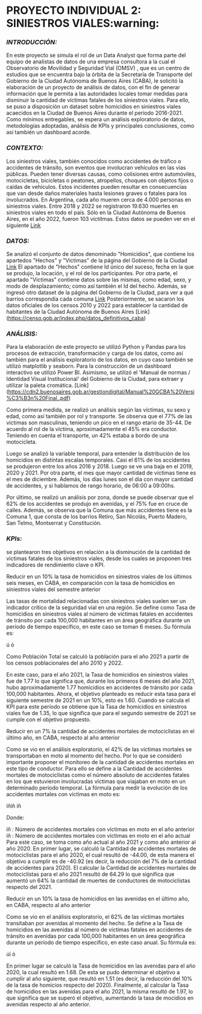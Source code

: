 
<p align="center"><h1>PROYECTO INDIVIDUAL 2: SINIESTROS VIALES:warning:</h1></p> 


*<h3>INTRODUCCIÓN:</h3>*
En este proyecto se simula el rol de un Data Analyst que forma parte del equipo de analistas de datos de una empresa consultora a la cual el Observatorio de Movilidad y Seguridad Vial (OMSV) , que es un centro de estudios que se encuentra bajo la órbita de la Secretaría de Transporte del Gobierno de la Ciudad Autónoma de Buenos Aires (CABA), le solicitó la elaboración de un proyecto de análisis de datos, con el fin de generar información que le permita a las autoridades locales tomar medidas para disminuir la cantidad de víctimas fatales de los siniestros viales. Para ello, se puso a disposición un dataset sobre homicidios en siniestros viales acaecidos en la Ciudad de Buenos Aires durante el periodo 2016-2021.
Como mínimos entregables, se espera un análisis exploratorio de datos, metodologías adoptadas, análisis de KPIs y principales conclusiones, como así también un dashboard acorde.

*<h3>CONTEXTO:</h3>*
Los siniestros viales, también conocidos como accidentes de tráfico o accidentes de tránsito, son eventos que involucran vehículos en las vías públicas. Pueden tener diversas causas, como colisiones entre automóviles, motocicletas, bicicletas o peatones, atropellos, choques con objetos fijos o caídas de vehículos. Estos incidentes pueden resultar en consecuencias que van desde daños materiales hasta lesiones graves o fatales para los involucrados.
En Argentina, cada año mueren cerca de 4.000 personas en siniestros viales. Entre 2018 y 2022 se registraron 19.630 muertes en siniestros viales en todo el país. Sólo en la Ciudad Autónoma de Buenos Aires, en el año 2022, fueron 103 víctitmas. Estos datos se pueden ver en el siguiente [Link](https://luchemos.org.ar/es/estadisticas/muertosanuales)

*<h3>DATOS:</h3>*
Se analizó el conjunto de datos denominado "Homicidios", que contiene los apartedos "Hechos" y "Víctimas" de la página del Gobierno de la Ciudad [Link](https://data.buenosaires.gob.ar/dataset/victimas-siniestros-viales)
El apartado de "Hechos" contiene Id único del suceso, fecha en la que se produjo, la locación, y el rol de los participantes.
Por otra parte, el apartado "Víctimas" contiene datos sobre las mismas, como edad, sexo, y modo de desplazamiento; como así también el Id del hecho.
Además, se ingresó otro dataset de la página del Gobierno de la Ciudad, para ver a qué barrios correspondía cada comuna [Link](https://buenosaires.gob.ar/sindicatura/universo-de-control/comunas-15)
Posteriormente, se sacaron los datos oficiales de los censos 2010 y 2022 para establecer la cantidad de habitantes de la Ciudad Autónoma de Buenos Aires [Link] (https://censo.gob.ar/index.php/datos_definitivos_caba)

*<h3>ANÁLISIS:</h3>*
Para la elaboración de este proyecto se utilizó Python y Pandas para los procesos de extracción, transformación y carga de los datos, como así también para el análisis exploratorio de los datos, en cuyo caso también se utilizó matplotlib y seaborn.
Para la construcción de un dashboard interactivo se utilizó Power BI.
Asimismo, se utilizó el 'Manual de normas / Identidad Visual Institucional' del Gobierno de la Ciudad, para extraer y utilizar la paleta cromática. [Link]
(https://cdn2.buenosaires.gob.ar/gestiondigital/Manual%20GCBA%20Versi%C3%B3n%20Final..pdf)

Como primera medida, se realizó un análisis según las víctimas, su sexo y edad, como así también por rol y transporte. Se observa que el 77% de las víctimas son masculinas, teniendo un pico en el rango etario de 35-44.
De acuerdo al rol de la víctima, aproximadamente el 45% era conductor. Teniendo en cuenta el transporte, un 42% estaba a bordo de una motocicleta.

Luego se analizó la variable temporal, para entender la distribución de los homicidios en distintas escalas temporales. Casi el 61% de los accidentes se produjeron entre los años 2016 y 2018. Luego se ve una baja en el 2019, 2020 y 2021. Por otra parte, el mes que mayor cantidad de víctimas tiene es el mes de diciembre. Además, los días lunes son el día con mayor cantidad de accidentes, y si hablamos de rango horario, de 06:00 a 09:00hs.

Por último, se realizó un análisis por zona, donde se puede observar que el 62% de los accidentes se produjo en avenidas, y el 75% fue en cruce de calles. Además, se observa que la Comuna que más accidentes tiene es la Comuna 1, que consta de los barrios Retiro, San Nicolás, Puerto Madero, San Telmo, Montserrat y Constitución.

*<h3>KPIs:</h3>*
se plantearon tres objetivos en relación a la disminución de la cantidad de víctimas fatales de los siniestros viales, desde los cuales se proponen tres indicadores de rendimiento clave o KPI.

Reducir en un 10% la tasa de homicidios en siniestros viales de los últimos seis meses, en CABA, en comparación con la tasa de homicidios en siniestros viales del semestre anterior

Las tasas de mortalidad relacionadas con siniestros viales suelen ser un indicador crítico de la seguridad vial en una región. Se define como Tasa de homicidios en siniestros viales al número de víctimas fatales en accidentes de tránsito por cada 100,000 habitantes en un área geográfica durante un período de tiempo específico, en este caso se toman 6 meses. Su fórmula es:

ú
ó
 

Como Población Total se calculó la población para el año 2021 a partir de los censos poblacionales del año 2010 y 2022.

En este caso, para el año 2021, la Tasa de homicidios en siniestros viales fue de 1.77 lo que significa que, durante los primeros 6 meses del año 2021, hubo aproximadamente 1.77 homicidios en accidentes de tránsito por cada 100,000 habitantes. Ahora, el objetivo planteado es reducir esta tasa para el siguiente semestre de 2021 en un 10%, esto es 1.60. Cuando se calcula el KPI para este período se obtiene que la Tasa de homicidios en siniestros viales fue de 1.35, lo que significa que para el segundo semestre de 2021 se cumple con el objetivo propuesto.

Reducir en un 7% la cantidad de accidentes mortales de motociclistas en el último año, en CABA, respecto al año anterior

Como se vio en el análisis exploratorio, el 42% de las víctimas mortales se transportaban en moto al momento del hecho. Por lo que se consideró importante proponer el monitoreo de la cantidad de accidentes mortales en este tipo de conductor. Para ello se define a la Cantidad de accidentes mortales de motociclistas como el número absoluto de accidentes fatales en los que estuvieron involucradas víctimas que viajaban en moto en un determinado periodo temporal. La fórmula para medir la evolución de los accidentes mortales con víctimas en moto es:

íñíñ
íñ
 

Donde:

íñ
: Número de accidentes mortales con víctimas en moto en el año anterior
íñ
: Número de accidentes mortales con víctimas en moto en el año actual
Para este caso, se toma como año actual al año 2021 y como año anterior al año 2020. En primer lugar, se calculó la Cantidad de accidentes mortales de motociclistas para el año 2020, el cual resultó de -44.00, de esta manera el objetivo a cumplir es de -40.92 (es decir, la reducción del 7% de la cantidad de accidentes para 2020). El calcular la Cantidad de accidentes mortales de motociclistas para el año 2021 resultó de 64.29 lo que significa que aumentó un 64% la cantidad de muertes de conductores de motociclistas respecto del 2021.

Reducir en un 10% la tasa de homicidios en las avenidas en el último año, en CABA, respecto al año anterior

Como se vio en el análisis exploratorio, el 62% de las víctimas mortales transitaban por avenidas al momento del hecho. Se define a la Tasa de homicidios en las avenidas al número de víctimas fatales en accidentes de tránsito en avenidas por cada 100,000 habitantes en un área geográfica durante un período de tiempo específico, en este caso anual. Su fórmula es:

úí
ó
 

En primer lugar se calculó la Tasa de homicidios en las avenidas para el año 2020, la cual resultó en 1.68. De esta se pudo determinar el objetivo a cumplir al año siguiente, que resultó en 1.51 (es decir, la reducción del 10% de la tasa de homicios respecto del 2020). Finalmente, al calcular la Tasa de homicidios en las avenidas para el año 2021, la misma resultó de 1.97, lo que significa que se superó el objetivo, aumentando la tasa de mocidios en avenidas respecto al año anterior.
